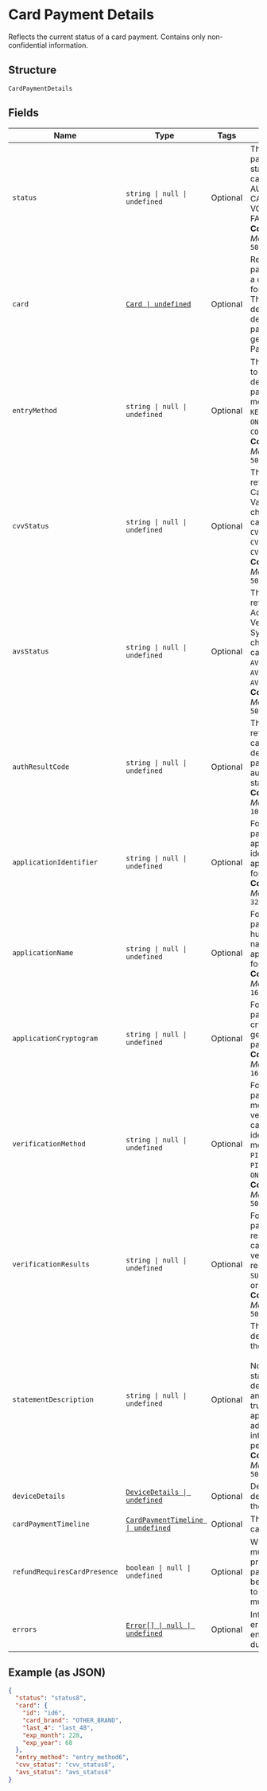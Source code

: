 
# Card Payment Details

Reflects the current status of a card payment. Contains only non-confidential information.

## Structure

`CardPaymentDetails`

## Fields

| Name | Type | Tags | Description |
|  --- | --- | --- | --- |
| `status` | `string \| null \| undefined` | Optional | The card payment's current state. The state can be AUTHORIZED, CAPTURED, VOIDED, or<br>FAILED.<br>**Constraints**: *Maximum Length*: `50` |
| `card` | [`Card \| undefined`](../../doc/models/card.md) | Optional | Represents the payment details of a card to be used for payments. These<br>details are determined by the payment token generated by Web Payments SDK. |
| `entryMethod` | `string \| null \| undefined` | Optional | The method used to enter the card's details for the payment. The method can be<br>`KEYED`, `SWIPED`, `EMV`, `ON_FILE`, or `CONTACTLESS`.<br>**Constraints**: *Maximum Length*: `50` |
| `cvvStatus` | `string \| null \| undefined` | Optional | The status code returned from the Card Verification Value (CVV) check. The code can be<br>`CVV_ACCEPTED`, `CVV_REJECTED`, or `CVV_NOT_CHECKED`.<br>**Constraints**: *Maximum Length*: `50` |
| `avsStatus` | `string \| null \| undefined` | Optional | The status code returned from the Address Verification System (AVS) check. The code can be<br>`AVS_ACCEPTED`, `AVS_REJECTED`, or `AVS_NOT_CHECKED`.<br>**Constraints**: *Maximum Length*: `50` |
| `authResultCode` | `string \| null \| undefined` | Optional | The status code returned by the card issuer that describes the payment's<br>authorization status.<br>**Constraints**: *Maximum Length*: `10` |
| `applicationIdentifier` | `string \| null \| undefined` | Optional | For EMV payments, the application ID identifies the EMV application used for the payment.<br>**Constraints**: *Maximum Length*: `32` |
| `applicationName` | `string \| null \| undefined` | Optional | For EMV payments, the human-readable name of the EMV application used for the payment.<br>**Constraints**: *Maximum Length*: `16` |
| `applicationCryptogram` | `string \| null \| undefined` | Optional | For EMV payments, the cryptogram generated for the payment.<br>**Constraints**: *Maximum Length*: `16` |
| `verificationMethod` | `string \| null \| undefined` | Optional | For EMV payments, the method used to verify the cardholder's identity. The method can be<br>`PIN`, `SIGNATURE`, `PIN_AND_SIGNATURE`, `ON_DEVICE`, or `NONE`.<br>**Constraints**: *Maximum Length*: `50` |
| `verificationResults` | `string \| null \| undefined` | Optional | For EMV payments, the results of the cardholder verification. The result can be<br>`SUCCESS`, `FAILURE`, or `UNKNOWN`.<br>**Constraints**: *Maximum Length*: `50` |
| `statementDescription` | `string \| null \| undefined` | Optional | The statement description sent to the card networks.<br><br>Note: The actual statement description varies and is likely to be truncated and appended with<br>additional information on a per issuer basis.<br>**Constraints**: *Maximum Length*: `50` |
| `deviceDetails` | [`DeviceDetails \| undefined`](../../doc/models/device-details.md) | Optional | Details about the device that took the payment. |
| `cardPaymentTimeline` | [`CardPaymentTimeline \| undefined`](../../doc/models/card-payment-timeline.md) | Optional | The timeline for card payments. |
| `refundRequiresCardPresence` | `boolean \| null \| undefined` | Optional | Whether the card must be physically present for the payment to<br>be refunded.  If set to `true`, the card must be present. |
| `errors` | [`Error[] \| null \| undefined`](../../doc/models/error.md) | Optional | Information about errors encountered during the request. |

## Example (as JSON)

```json
{
  "status": "status8",
  "card": {
    "id": "id6",
    "card_brand": "OTHER_BRAND",
    "last_4": "last_48",
    "exp_month": 228,
    "exp_year": 68
  },
  "entry_method": "entry_method6",
  "cvv_status": "cvv_status8",
  "avs_status": "avs_status4"
}
```

